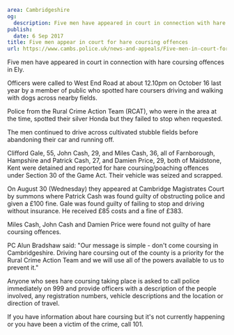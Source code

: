 ```yaml
area: Cambridgeshire
og:
  description: Five men have appeared in court in connection with hare coursing offences in Ely.
publish:
  date: 6 Sep 2017
title: Five men appear in court for hare coursing offences
url: https://www.cambs.police.uk/news-and-appeals/Five-men-in-court-for-hare-coursing
```

Five men have appeared in court in connection with hare coursing offences in Ely.

Officers were called to West End Road at about 12.10pm on October 16 last year by a member of public who spotted hare coursers driving and walking with dogs across nearby fields.

Police from the Rural Crime Action Team (RCAT), who were in the area at the time, spotted their silver Honda but they failed to stop when requested.

The men continued to drive across cultivated stubble fields before abandoning their car and running off.

Clifford Gale, 55, John Cash, 29, and Miles Cash, 36, all of Farnborough, Hampshire and Patrick Cash, 27, and Damien Price, 29, both of Maidstone, Kent were detained and reported for hare coursing/poaching offences under Section 30 of the Game Act. Their vehicle was seized and scrapped.

On August 30 (Wednesday) they appeared at Cambridge Magistrates Court by summons where Patrick Cash was found guilty of obstructing police and given a £100 fine. Gale was found guilty of failing to stop and driving without insurance. He received £85 costs and a fine of £383.

Miles Cash, John Cash and Damien Price were found not guilty of hare coursing offences.

PC Alun Bradshaw said: "Our message is simple - don't come coursing in Cambridgeshire. Driving hare coursing out of the county is a priority for the Rural Crime Action Team and we will use all of the powers available to us to prevent it."

Anyone who sees hare coursing taking place is asked to call police immediately on 999 and provide officers with a description of the people involved, any registration numbers, vehicle descriptions and the location or direction of travel.

If you have information about hare coursing but it's not currently happening or you have been a victim of the crime, call 101.
